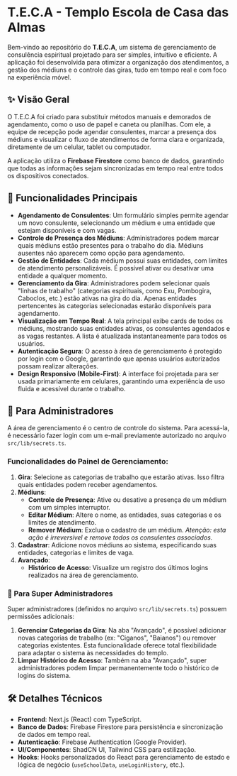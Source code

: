 # T.E.C.A - Templo Escola de Casa das Almas

Bem-vindo ao repositório do **T.E.C.A**, um sistema de gerenciamento de consulência espiritual projetado para ser simples, intuitivo e eficiente. A aplicação foi desenvolvida para otimizar a organização dos atendimentos, a gestão dos médiuns e o controle das giras, tudo em tempo real e com foco na experiência móvel.

## ✨ Visão Geral

O T.E.C.A foi criado para substituir métodos manuais e demorados de agendamento, como o uso de papel e caneta ou planilhas. Com ele, a equipe de recepção pode agendar consulentes, marcar a presença dos médiuns e visualizar o fluxo de atendimentos de forma clara e organizada, diretamente de um celular, tablet ou computador.

A aplicação utiliza o **Firebase Firestore** como banco de dados, garantindo que todas as informações sejam sincronizadas em tempo real entre todos os dispositivos conectados.

## 🚀 Funcionalidades Principais

- **Agendamento de Consulentes**: Um formulário simples permite agendar um novo consulente, selecionando um médium e uma entidade que estejam disponíveis e com vagas.
- **Controle de Presença dos Médiuns**: Administradores podem marcar quais médiuns estão presentes para o trabalho do dia. Médiuns ausentes não aparecem como opção para agendamento.
- **Gestão de Entidades**: Cada médium possui suas entidades, com limites de atendimento personalizáveis. É possível ativar ou desativar uma entidade a qualquer momento.
- **Gerenciamento da Gira**: Administradores podem selecionar quais "linhas de trabalho" (categorias espirituais, como Exu, Pombogira, Caboclos, etc.) estão ativas na gira do dia. Apenas entidades pertencentes às categorias selecionadas estarão disponíveis para agendamento.
- **Visualização em Tempo Real**: A tela principal exibe cards de todos os médiuns, mostrando suas entidades ativas, os consulentes agendados e as vagas restantes. A lista é atualizada instantaneamente para todos os usuários.
- **Autenticação Segura**: O acesso à área de gerenciamento é protegido por login com o Google, garantindo que apenas usuários autorizados possam realizar alterações.
- **Design Responsivo (Mobile-First)**: A interface foi projetada para ser usada primariamente em celulares, garantindo uma experiência de uso fluida e acessível durante o trabalho.

## 🔑 Para Administradores

A área de gerenciamento é o centro de controle do sistema. Para acessá-la, é necessário fazer login com um e-mail previamente autorizado no arquivo `src/lib/secrets.ts`.

### Funcionalidades do Painel de Gerenciamento:

1.  **Gira**: Selecione as categorias de trabalho que estarão ativas. Isso filtra quais entidades podem receber agendamentos.
2.  **Médiuns**:
    - **Controle de Presença**: Ative ou desative a presença de um médium com um simples interruptor.
    - **Editar Médium**: Altere o nome, as entidades, suas categorias e os limites de atendimento.
    - **Remover Médium**: Exclua o cadastro de um médium. *Atenção: esta ação é irreversível e remove todos os consulentes associados.*
3.  **Cadastrar**: Adicione novos médiuns ao sistema, especificando suas entidades, categorias e limites de vaga.
4.  **Avançado**:
    - **Histórico de Acesso**: Visualize um registro dos últimos logins realizados na área de gerenciamento.

### 👑 Para Super Administradores

Super administradores (definidos no arquivo `src/lib/secrets.ts`) possuem permissões adicionais:

1.  **Gerenciar Categorias da Gira**: Na aba "Avançado", é possível adicionar novas categorias de trabalho (ex: "Ciganos", "Baianos") ou remover categorias existentes. Esta funcionalidade oferece total flexibilidade para adaptar o sistema às necessidades do templo.
2.  **Limpar Histórico de Acesso**: Também na aba "Avançado", super administradores podem limpar permanentemente todo o histórico de logins do sistema.

## 🛠️ Detalhes Técnicos

- **Frontend**: Next.js (React) com TypeScript.
- **Banco de Dados**: Firebase Firestore para persistência e sincronização de dados em tempo real.
- **Autenticação**: Firebase Authentication (Google Provider).
- **UI/Componentes**: ShadCN UI, Tailwind CSS para estilização.
- **Hooks**: Hooks personalizados do React para gerenciamento de estado e lógica de negócio (`useSchoolData`, `useLoginHistory`, etc.).
